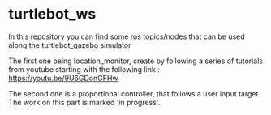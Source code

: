 # turtlebot_ws

In this repository you can find some ros topics/nodes that can be used along the turtlebot_gazebo simulator

The first one being location_monitor, create by following a series of tutorials from youtube 
starting with the following link : https://youtu.be/9U6GDonGFHw

The second one is a proportional controller, that follows a user input target.
The work on this part is marked 'in progress'.
